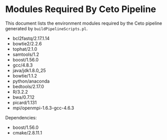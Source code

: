 # Modules Required By Ceto Pipeline

This document lists the environment modules required by the Ceto pipeline
generated by `buildPipelineScripts.pl`.

- bcl2fastq/2.17.1.14
- bowtie2/2.2.6
- tophat/2.1.0
- samtools/1.2
- boost/1.56.0
- gcc/4.8.3
- java/jdk1.8.0_25
- bowtie/1.1.2
- python/anaconda
- bedtools/2.17.0
- R/3.2.2
- bwa/0.7.12
- picard/1.131
- mpi/openmpi-1.6.3-gcc-4.6.3

Dependencies:
- boost/1.56.0
- cmake/2.8.11.1


